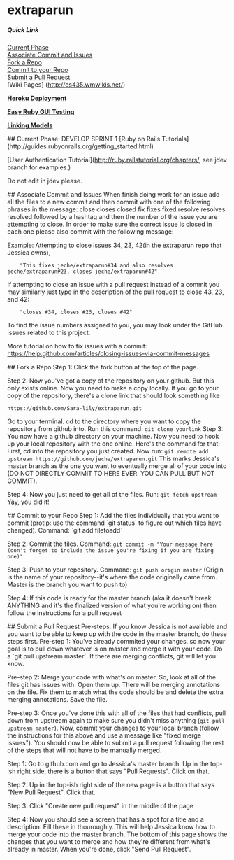 extraparun
==========

##### Quick Link  
[Current Phase](#currentphase)  
[Associate Commit and Issues](#associate)  
[Fork a Repo](#fork)  
[Commit to your Repo](#commit)  
[Submit a Pull Request](#pull)  
[Wiki Pages] (http://cs435.wmwikis.net/)

[**Heroku Deployment**](http://extraparun.herokuapp.com)

[**Easy Ruby GUI Testing**](http://code.tutsplus.com/tutorials/ruby-for-newbies-testing-with-rspec--net-21297)

[**Linking Models**](http://guides.rubyonrails.org/v2.3.11/association_basics.html)


<a name="Current Phase"/>
## Current Phase: DEVELOP SPRINT 1
[Ruby on Rails Tutorials](http://guides.rubyonrails.org/getting_started.html)

[User Authentication Tutorial](http://ruby.railstutorial.org/chapters/, see jdev branch for examples.)

Do not edit in jdev please.

<a name="associate"/>
## Associate Commit and Issues
When finish doing work for an issue add all the files to a new commit and then commit with one of the following phrases in the message:
    close
    closes
    closed
    fix
    fixes
    fixed
    resolve
    resolves
    resolved
followed by a hashtag and then the number of the issue you are attempting to close.  In order to make sure the correct issue is closed in each one please also commit with the following message:

Example: Attempting to close issues 34, 23, 42(in the extraparun repo that Jessica owns), 

        "This fixes jeche/extraparun#34 and also resolves jeche/extraparun#23, closes jeche/extraparun#42"

If attempting to close an issue with a pull request instead of a commit you may similarly just type in the description of the pull request to close 43, 23, and 42:

        "closes #34, closes #23, closes #42"


To find the issue numbers assigned to you, you may look under the GitHub issues related to this project.

More tutorial on how to fix issues with a commit: https://help.github.com/articles/closing-issues-via-commit-messages

<a name="fork"/>
## Fork a Repo
Step 1: Click the fork button at the top of the page.

Step 2: Now you've got a copy of the repository on your github.  But this only exists online.  Now you need to make a copy locally.  If you go to your copy of the repository, there's a clone link that should look something like 

    https://github.com/Sara-lily/extraparun.git
Go to your terminal.  cd to the directory where you want to copy the repository from github into.  Run this command: `git clone yourlink`
Step 3: You now have a github directory on your machine.  Now you need to hook up your local repository with the one online.  Here's the command for that:  First, cd into the repository you just created.  Now run: `git remote add upstream https://github.com/jeche/extraparun.git`   This marks Jessica's master branch as the one you want to eventually merge all of your code into (DO NOT DIRECTLY COMMIT TO HERE EVER.  YOU CAN PULL BUT NOT COMMIT).

Step 4:  Now you just need to get all of the files.  Run: `git fetch upstream`  Yay, you did it!

<a name="commit"/>
## Commit to your Repo
Step 1: Add the files individually that you want to commit (protip: use the command `git status` to figure out which files have changed).  Command: `git add filetoadd`

Step 2: Commit the files.  Command: `git commit -m "Your message here (don't forget to include the issue you're fixing if you are fixing one)"`

Step 3: Push to your repository.  Command: `git push origin master` (Origin is the name of your repository--it's where the code originally came from.  Master is the branch you want to push to)

Step 4: If this code is ready for the master branch (aka it doesn't break ANYTHING and it's the finalized version of what you're working on) then follow the instructions for a pull request

<a name="pull"/>
## Submit a Pull Request
Pre-steps:  If you know Jessica is not avaliable and you want to be able to keep up with the code in the master branch, do these steps first.
Pre-step 1: You've already commited your changes, so now your goal is to pull down whatever is on master and merge it with your code.  Do a `git pull upstream master`.  If there are merging conflicts, git will let you know. 

Pre-step 2: Merge your code with what's on master.  So, look at all of the files git has issues with.  Open them up.  There will be merging annotations on the file.  Fix them to match what the code should be and delete the extra merging annotations.  Save the file.

Pre-step 3: Once you've done this with all of the files that had conflicts, pull down from upstream again to make sure you didn't miss anything (`git pull upstream master`).  Now, commit your changes to your local branch (follow the instructions for this above and use a message like "fixed merge issues").  You should now be able to submit a pull request following the rest of the steps that will not have to be manually merged.

Step 1: Go to github.com and go to Jessica's master branch.  Up in the top-ish right side, there is a button that says "Pull Requests".  Click on that.

Step 2: Up in the top-ish right side of the new page is a button that says "New Pull Request".  Click that.

Step 3: Click "Create new pull request" in the middle of the page

Step 4: Now you should see a screen that has a spot for a title and a description.  Fill these in thouroughly.  This will help Jessica know how to merge your code into the master branch.  The bottom of this page shows the changes that you want to merge and how they're different from what's already in master.  When you're done, click "Send Pull Request".  
